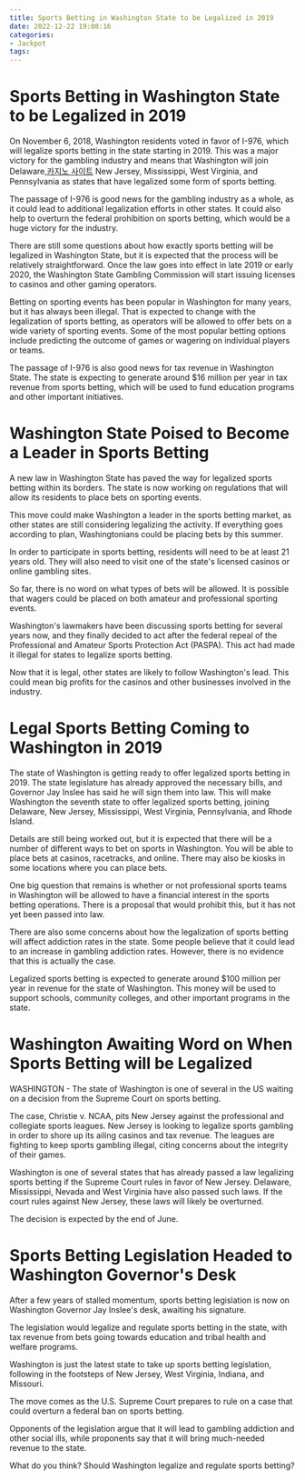 ```yaml
---
title: Sports Betting in Washington State to be Legalized in 2019
date: 2022-12-22 19:08:16
categories:
- Jackpot
tags:
---
```



#  Sports Betting in Washington State to be Legalized in 2019


On November 6, 2018, Washington residents voted in favor of I-976, which will legalize sports betting in the state starting in 2019. This was a major victory for the gambling industry and means that Washington will join Delaware,[카지노 사이트](https://choegocasino.com/) New Jersey, Mississippi, West Virginia, and Pennsylvania as states that have legalized some form of sports betting.

The passage of I-976 is good news for the gambling industry as a whole, as it could lead to additional legalization efforts in other states. It could also help to overturn the federal prohibition on sports betting, which would be a huge victory for the industry.

There are still some questions about how exactly sports betting will be legalized in Washington State, but it is expected that the process will be relatively straightforward. Once the law goes into effect in late 2019 or early 2020, the Washington State Gambling Commission will start issuing licenses to casinos and other gaming operators.

Betting on sporting events has been popular in Washington for many years, but it has always been illegal. That is expected to change with the legalization of sports betting, as operators will be allowed to offer bets on a wide variety of sporting events. Some of the most popular betting options include predicting the outcome of games or wagering on individual players or teams.

The passage of I-976 is also good news for tax revenue in Washington State. The state is expecting to generate around $16 million per year in tax revenue from sports betting, which will be used to fund education programs and other important initiatives.

#  Washington State Poised to Become a Leader in Sports Betting

A new law in Washington State has paved the way for legalized sports betting within its borders. The state is now working on regulations that will allow its residents to place bets on sporting events.

This move could make Washington a leader in the sports betting market, as other states are still considering legalizing the activity. If everything goes according to plan, Washingtonians could be placing bets by this summer.

In order to participate in sports betting, residents will need to be at least 21 years old. They will also need to visit one of the state's licensed casinos or online gambling sites.

So far, there is no word on what types of bets will be allowed. It is possible that wagers could be placed on both amateur and professional sporting events.

Washington's lawmakers have been discussing sports betting for several years now, and they finally decided to act after the federal repeal of the Professional and Amateur Sports Protection Act (PASPA). This act had made it illegal for states to legalize sports betting.

Now that it is legal, other states are likely to follow Washington's lead. This could mean big profits for the casinos and other businesses involved in the industry.

#  Legal Sports Betting Coming to Washington in 2019

The state of Washington is getting ready to offer legalized sports betting in 2019. The state legislature has already approved the necessary bills, and Governor Jay Inslee has said he will sign them into law. This will make Washington the seventh state to offer legalized sports betting, joining Delaware, New Jersey, Mississippi, West Virginia, Pennsylvania, and Rhode Island.

Details are still being worked out, but it is expected that there will be a number of different ways to bet on sports in Washington. You will be able to place bets at casinos, racetracks, and online. There may also be kiosks in some locations where you can place bets.

One big question that remains is whether or not professional sports teams in Washington will be allowed to have a financial interest in the sports betting operations. There is a proposal that would prohibit this, but it has not yet been passed into law.

There are also some concerns about how the legalization of sports betting will affect addiction rates in the state. Some people believe that it could lead to an increase in gambling addiction rates. However, there is no evidence that this is actually the case.

Legalized sports betting is expected to generate around $100 million per year in revenue for the state of Washington. This money will be used to support schools, community colleges, and other important programs in the state.

#  Washington Awaiting Word on When Sports Betting will be Legalized

WASHINGTON - The state of Washington is one of several in the US waiting on a decision from the Supreme Court on sports betting.

The case, Christie v. NCAA, pits New Jersey against the professional and collegiate sports leagues. New Jersey is looking to legalize sports gambling in order to shore up its ailing casinos and tax revenue. The leagues are fighting to keep sports gambling illegal, citing concerns about the integrity of their games.

Washington is one of several states that has already passed a law legalizing sports betting if the Supreme Court rules in favor of New Jersey. Delaware, Mississippi, Nevada and West Virginia have also passed such laws. If the court rules against New Jersey, these laws will likely be overturned.

The decision is expected by the end of June.

#  Sports Betting Legislation Headed to Washington Governor's Desk

After a few years of stalled momentum, sports betting legislation is now on Washington Governor Jay Inslee's desk, awaiting his signature.

The legislation would legalize and regulate sports betting in the state, with tax revenue from bets going towards education and tribal health and welfare programs.

Washington is just the latest state to take up sports betting legislation, following in the footsteps of New Jersey, West Virginia, Indiana, and Missouri.

The move comes as the U.S. Supreme Court prepares to rule on a case that could overturn a federal ban on sports betting.

Opponents of the legislation argue that it will lead to gambling addiction and other social ills, while proponents say that it will bring much-needed revenue to the state.

What do you think? Should Washington legalize and regulate sports betting?